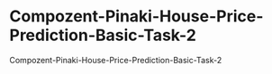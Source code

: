 # Compozent-Pinaki-House-Price-Prediction-Basic-Task-2
Compozent-Pinaki-House-Price-Prediction-Basic-Task-2
